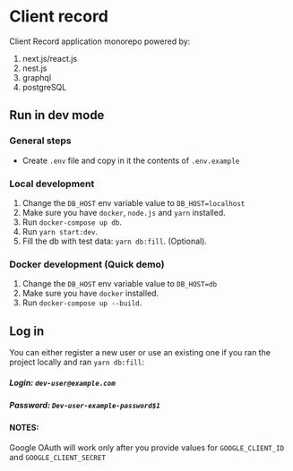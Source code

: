 # Client record
Client Record application monorepo
powered by:
1. next.js/react.js
2. nest.js
3. graphql
4. postgreSQL

## Run in dev mode

### General steps
- Create `.env` file and copy in it the contents of `.env.example`

### Local development
1. Change the `DB_HOST` env variable value to `DB_HOST=localhost`
2. Make sure you have `docker`, `node.js` and `yarn` installed.
3. Run `docker-compose up db`.
4. Run `yarn start:dev`.
5. Fill the db with test data: `yarn db:fill`. (Optional).

### Docker development (Quick demo)
1. Change the `DB_HOST` env variable value to `DB_HOST=db`
2. Make sure you have `docker` installed.
3. Run `docker-compose up --build`.

## Log in
You can either register a new user or use an existing one if you ran the project locally and ran `yarn db:fill`:

##### *Login:* `dev-user@example.com`
##### *Password:* `Dev-user-example-password$1`

#### NOTES:
Google OAuth will work only after you provide values for `GOOGLE_CLIENT_ID` and `GOOGLE_CLIENT_SECRET`
